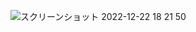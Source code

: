 ![スクリーンショット 2022-12-22 18 21 50](https://user-images.githubusercontent.com/86639425/210121860-dbc3b363-f09e-4945-bbf0-21e48e23794c.jpg)
